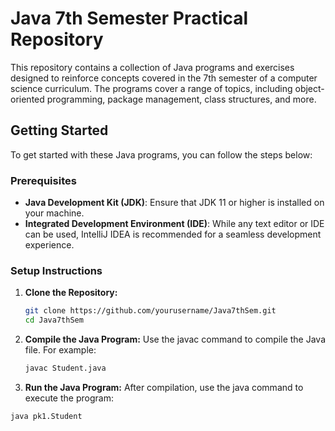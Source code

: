 # Java 7th Semester Practical Repository

This repository contains a collection of Java programs and exercises designed to reinforce concepts covered in the 7th semester of a computer science curriculum. The programs cover a range of topics, including object-oriented programming, package management, class structures, and more.


## Getting Started

To get started with these Java programs, you can follow the steps below:

### Prerequisites

- **Java Development Kit (JDK)**: Ensure that JDK 11 or higher is installed on your machine.
- **Integrated Development Environment (IDE)**: While any text editor or IDE can be used, IntelliJ IDEA is recommended for a seamless development experience.

### Setup Instructions

1. **Clone the Repository:**
   ```sh
   git clone https://github.com/yourusername/Java7thSem.git
   cd Java7thSem

2. **Compile the Java Program:**
Use the javac command to compile the Java file. For example:
   ```sh
   javac Student.java

3. **Run the Java Program:**
After compilation, use the java command to execute the program:
```sh
java pk1.Student


